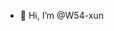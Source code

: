 - 👋 Hi, I’m @W54-xun
  
<!---
W54-xun/W54-xun is a ✨ special ✨ repository because its `README.md` (this file) appears on your GitHub profile.
You can click the Preview link to take a look at your changes.
--->
